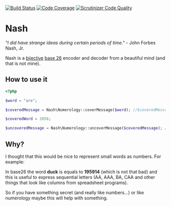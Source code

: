 [![Build Status](https://travis-ci.org/nelsonsar/nash.svg?branch=master)](https://travis-ci.org/nelsonsar/nash)
[![Code Coverage](https://scrutinizer-ci.com/g/nelsonsar/nash/badges/coverage.png?b=master)](https://scrutinizer-ci.com/g/nelsonsar/nash/?branch=master)
[![Scrutinizer Code Quality](https://scrutinizer-ci.com/g/nelsonsar/nash/badges/quality-score.png?b=master)](https://scrutinizer-ci.com/g/nelsonsar/nash/?branch=master)

# Nash

*"I did have strange ideas during certain periods of time."* - John Forbes Nash, Jr.

Nash is a [bijective](http://en.wikipedia.org/wiki/Bijective_numeration) [base 26](http://en.wikipedia.org/wiki/Hexavigesimal) encoder and decoder from a beautiful mind (and that is not mine).

## How to use it

```php
<?php

$word = "are";

$coveredMessage = Nash\Numerology::coverMessage($word); //$coveredMessage = 3849

$coveredWord = 2056;

$uncoveredMessage = Nash\Numerology::uncoverMessage($coveredMessage); //$uncoveredMessage = 'BAC';
```

## Why?

I thought that this would be nice to represent small words as numbers. For example:

In base26 the word **duck** is equals to **195914** (which is not that bad) and this is useful to express sequential letters (AA, AAA, BA, CAA and other things that look like columns from spreadsheet programs).

So if you have something secret (and really like numbers...) or like numerology maybe this will help with something.

